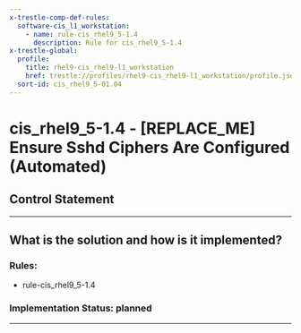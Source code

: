 ```yaml
---
x-trestle-comp-def-rules:
  software-cis_l1_workstation:
    - name: rule-cis_rhel9_5-1.4
      description: Rule for cis_rhel9_5-1.4
x-trestle-global:
  profile:
    title: rhel9-cis_rhel9-l1_workstation
    href: trestle://profiles/rhel9-cis_rhel9-l1_workstation/profile.json
  sort-id: cis_rhel9_5-01.04
---
```


# cis_rhel9_5-1.4 - \[REPLACE_ME\] Ensure Sshd Ciphers Are Configured (Automated)

## Control Statement

______________________________________________________________________

## What is the solution and how is it implemented?

<!-- For implementation status enter one of: implemented, partial, planned, alternative, not-applicable -->

<!-- Note that the list of rules under ### Rules: is read-only and changes will not be captured after assembly to JSON -->

<!-- Add control implementation description here for control: cis_rhel9_5-1.4 -->

### Rules:

  - rule-cis_rhel9_5-1.4

### Implementation Status: planned

______________________________________________________________________
